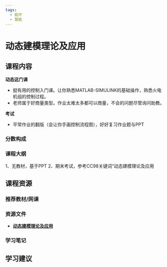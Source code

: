```yaml
---
tags:
  - 能环
  - 慧能
---
```


# 动态建模理论及应用

## 课程内容

**动态这门课**

- 挺有用的控制入门课。让你熟悉MATLAB-SIMULINK的基础操作，熟悉火电机组的控制过程。
- 老师属于好商量类型。作业太难太多都可以商量，不会的问题尽管询问助教。

**考试**

- 平常作业的翻版（会让你手画控制流程图），好好复习作业题与PPT

### 分数构成

### 课程大纲

1、无教材，基于PPT
2、期末考试，参考CC98关键词“动态建模理论及应用





## 课程资源

### 推荐教材/网课

### 资源文件

- [**动态建模理论及应用**](https://pan.baidu.com/s/19zXH2FJOp9_hCXlQO9qtNA?pwd=z5yy)

### 学习笔记

## 学习建议


